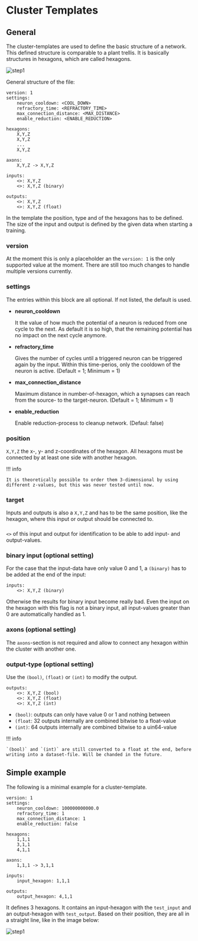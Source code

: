 # Cluster Templates

## General

The cluster-templates are used to define the basic structure of a network. This defined structure is
comparable to a plant trellis. It is basically structures in hexagons, which are called hexagons.

![step1](cluster_template_general.drawio)

General structure of the file:

```
version: 1
settings:
    neuron_cooldown: <COOL_DOWN>
    refractory_time: <REFRACTORY_TIME>
    max_connection_distance: <MAX_DISTANCE>
    enable_reduction: <ENABLE_REDUCTION>

hexagons:
    X,Y,Z
    X,Y,Z
    ...
    X,Y,Z

axons:
    X,Y,Z -> X,Y,Z

inputs:
    <>: X,Y,Z
    <>: X,Y,Z (binary)

outputs:
    <>: X,Y,Z
    <>: X,Y,Z (float)
```

In the template the position, type and  of the hexagons has to be defined. The size of the input
and output is defined by the given data when starting a training.

### version

At the moment this is only a placeholder an the `version: 1` is the only supported value at the
moment. There are still too much changes to handle multiple versions currently.

### settings

The entries within this block are all optional. If not listed, the default is used.

-   **neuron_cooldown**

    It the value of how much the potential of a neuron is reduced from one cycle to the next. As
    default it is so high, that the remaining potential has no impact on the next cycle anymore.

-   **refractory_time**

    Gives the number of cycles until a triggered neuron can be triggered again by the input. Within
    this time-perios, only the cooldown of the neuron is active. (Default = 1; Minimum = 1)

-   **max_connection_distance**

    Maximum distance in number-of-hexagon, which a synapses can reach from the source- to the
    target-neuron. (Default = 1; Minimum = 1)

-   **enable_reduction**

    Enable reduction-process to cleanup network. (Defaul: false)

### position

`X,Y,Z` the x-, y- and z-coordinates of the hexagon. All hexagons must be connected by at
least one side with another hexagon.

!!! info

    It is theoretically possible to order them 3-dimensional by using different z-values, but this was never tested until now.

### target

Inputs and outputs is also a `X,Y,Z` and has to be the same position, like the hexagon, where
this input or output should be connected to.

### 

`<>` of this input and output for identification to be able to add input- and output-values.

### binary input (optional setting)

For the case that the input-data have only value 0 and 1, a `(binary)` has to be added at the end of the input:

```
inputs:
    <>: X,Y,Z (binary)
```

Otherwise the results for binary input become really bad. Even the input on the hexagon with this flag is not a binary input, all input-values greater than 0 are automatically handled as 1. 

### axons (optional setting)

The `axons`-section is not required and allow to connect any hexagon within the cluster with another one. 

### output-type (optional setting)

Use the `(bool)`, `(float)` or `(int)` to modify the output.

```
outputs:
    <>: X,Y,Z (bool)
    <>: X,Y,Z (float)
    <>: X,Y,Z (int)
```

- `(bool)`: outputs can only have value 0 or 1 and nothing between
- `(float`: 32 outputs internally are combined bitwise to a float-value
- `(int)`: 64 outputs internally are combined bitwise to a uin64-value

!!! info

    `(bool)` and `(int)` are still converted to a float at the end, before writing into a dataset-file. Will be chanded in the future.

## Simple example

The following is a minimal example for a cluster-template.

```
version: 1
settings:
    neuron_cooldown: 100000000000.0
    refractory_time: 1
    max_connection_distance: 1
    enable_reduction: false

hexagons:
    1,1,1
    3,1,1
    4,1,1

axons:
    1,1,1 -> 3,1,1

inputs:
    input_hexagon: 1,1,1

outputs:
    output_hexagon: 4,1,1
```

It defines 3 hexagons. It contains an input-hexagon with the  `test_input` and an output-hexagon
with  `test_output`. Based on their position, they are all in a straight line, like in the image
below:

![step1](cluster_template_example.drawio)
